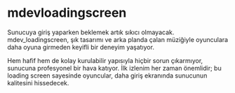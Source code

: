 # mdevloadingscreen

Sunucuya giriş yaparken beklemek artık sıkıcı olmayacak. mdev_loadingscreen, şık tasarımı ve arka planda çalan müziğiyle oyunculara daha oyuna girmeden keyifli bir deneyim yaşatıyor.

Hem hafif hem de kolay kurulabilir yapısıyla hiçbir sorun çıkarmıyor, sunucuna profesyonel bir hava katıyor. İlk izlenim her zaman önemlidir; bu loading screen sayesinde oyuncular, daha giriş ekranında sunucunun kalitesini hissedecek.

